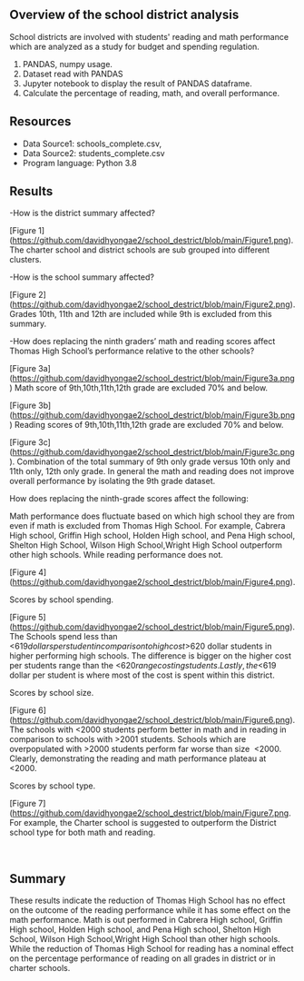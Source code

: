 ## Overview of the school district analysis

School districts are involved with students' reading and math performance which are analyzed as a study for budget and spending regulation. 
    

1. PANDAS, numpy usage.
2. Dataset read with PANDAS
3. Jupyter notebook to display the result of PANDAS dataframe.
4. Calculate the percentage of reading, math, and overall performance.


## Resources
- Data Source1: schools_complete.csv,
- Data Source2: students_complete.csv
- Program language: Python 3.8

## Results 
-How is the district summary affected?

[Figure 1] (https://github.com/davidhyongae2/school_destrict/blob/main/Figure1.png). The charter school and district schools are sub grouped into different clusters. 

-How is the school summary affected?

[Figure 2] (https://github.com/davidhyongae2/school_destrict/blob/main/Figure2.png). Grades 10th, 11th and 12th are included while 9th is excluded from this summary. 

-How does replacing the ninth graders’ math and reading scores affect Thomas High School’s performance relative to the other schools?

[Figure 3a] (https://github.com/davidhyongae2/school_destrict/blob/main/Figure3a.png) Math score of 9th,10th,11th,12th grade are excluded 70% and below.

[Figure 3b] (https://github.com/davidhyongae2/school_destrict/blob/main/Figure3b.png) Reading scores of 9th,10th,11th,12th grade are excluded 70% and below. 

[Figure 3c] (https://github.com/davidhyongae2/school_destrict/blob/main/Figure3c.png). Combination of the total summary of 9th only grade versus 10th only and 11th only, 12th only grade. In general the math and reading does not improve overall performance by isolating the 9th grade dataset. 

How does replacing the ninth-grade scores affect the following:

Math performance does fluctuate based on which high school they are from even if math is excluded from Thomas High School. For example, Cabrera High school, Griffin High school, Holden High school, and Pena High school, Shelton High School, Wilson High School,Wright High School outperform other high schools. While reading performance does not. 

[Figure 4] (https://github.com/davidhyongae2/school_destrict/blob/main/Figure4.png).

Scores by school spending. 

[Figure 5] (https://github.com/davidhyongae2/school_destrict/blob/main/Figure5.png). The Schools spend less than <$619 dollars per student in comparison to high cost >$620 dollar students in higher performing high schools. The difference is bigger on the higher cost per students range than the <$620 range costing students. Lastly, the <$619 dollar per student is where most of the cost is spent within this district. 

Scores by school size.

[Figure 6] (https://github.com/davidhyongae2/school_destrict/blob/main/Figure6.png).
The schools with <2000 students perform better in math and in reading in comparison to schools with >2001 students. Schools which are overpopulated with >2000 students perform far worse than size  <2000. Clearly, demonstrating the reading and math performance plateau at <2000. 

Scores by school type.

[Figure 7] (https://github.com/davidhyongae2/school_destrict/blob/main/Figure7.png.
For example, the Charter school is suggested to outperform the District school type for both math and reading. 

 
## Summary
These results indicate the reduction of Thomas High School has no effect on the outcome of the reading performance while it has some effect on the math performance. Math is out performed in Cabrera High school, Griffin High school, Holden High school, and Pena High school, Shelton High School, Wilson High School,Wright High School than other high schools. While the reduction of Thomas High School for reading has a nominal effect on the percentage performance of reading on all grades in district or in charter schools.
